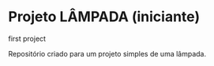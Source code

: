 # Projeto LÂMPADA (iniciante)
 first project

 Repositório criado para um projeto simples de uma lâmpada.
